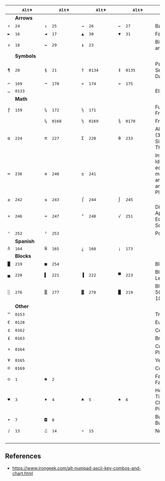 |     | <kbd>Alt</kbd>+ |     | <kbd>Alt</kbd>+ |     | <kbd>Alt</kbd>+ |     | <kbd>Alt</kbd>+ | Desc |
| ----| ----------------| ----| ----------------| ----| ----------------| ----| ----------------| -----|
|     | **Arrows**
| `↑` | <kbd>2</kbd><kbd>4</kbd> | `↓` | <kbd>2</kbd><kbd>5</kbd> | `→` | <kbd>2</kbd><kbd>6</kbd> | `←` | <kbd>2</kbd><kbd>7</kbd> | Basic arrows
| `►` | <kbd>1</kbd><kbd>6</kbd> | `◄` | <kbd>1</kbd><kbd>7</kbd> | `▲` | <kbd>3</kbd><kbd>0</kbd> | `▼` | <kbd>3</kbd><kbd>1</kbd> | Fat arrows
| `↕` | <kbd>1</kbd><kbd>8</kbd> | `↔` | <kbd>2</kbd><kbd>9</kbd> | `↨` | <kbd>2</kbd><kbd>3</kbd> |     |                                         | Bidirectional arrows
|     | **Symbols**
| `¶` | <kbd>2</kbd><kbd>0</kbd> | `§` | <kbd>2</kbd><kbd>1</kbd> | `†` | <kbd>0</kbd><kbd>1</kbd><kbd>3</kbd><kbd>4</kbd> | `‡` | <kbd>0</kbd><kbd>1</kbd><kbd>3</kbd><kbd>5</kbd> | Paragraph, Section, Daggers
| `⌐` | <kbd>1</kbd><kbd>6</kbd><kbd>9</kbd> | `¬` | <kbd>1</kbd><kbd>7</kbd><kbd>0</kbd> | `«` | <kbd>1</kbd><kbd>7</kbd><kbd>4</kbd> | `»` | <kbd>1</kbd><kbd>7</kbd><kbd>5</kbd>
| `…` | <kbd>0</kbd><kbd>1</kbd><kbd>3</kbd><kbd>3</kbd> | | | | | | | Ellipsis
|     | **Math**
| `ƒ` | <kbd>1</kbd><kbd>5</kbd><kbd>9</kbd> | `¼` | <kbd>1</kbd><kbd>7</kbd><kbd>2</kbd> | `½` | <kbd>1</kbd><kbd>7</kbd><kbd>1</kbd> | | | Function, Fractions
|     |                                      | `¼` | <kbd>0</kbd><kbd>1</kbd><kbd>6</kbd><kbd>8</kbd> | `½` | <kbd>0</kbd><kbd>1</kbd><kbd>6</kbd><kbd>9</kbd> | `¾` | <kbd>0</kbd><kbd>1</kbd><kbd>7</kbd><kbd>0</kbd> | Fractions
| `α` | <kbd>2</kbd><kbd>2</kbd><kbd>4</kbd> | `π` | <kbd>2</kbd><kbd>2</kbd><kbd>7</kbd> | `Σ` | <kbd>2</kbd><kbd>2</kbd><kbd>8</kbd> | `Θ` | <kbd>2</kbd><kbd>3</kbd><kbd>3</kbd> | Alpha, Pi (3.1415...), Sigma (Sum), Theta (Angle)
| `∞` | <kbd>2</kbd><kbd>3</kbd><kbd>6</kbd> | `≡` | <kbd>2</kbd><kbd>4</kbd><kbd>0</kbd> | `±` | <kbd>2</kbd><kbd>4</kbd><kbd>1</kbd> |     |                                      | Infinity / Identity, equivalence, modular arithmetic, if-and-only-if / Plus or minus
| `≥` | <kbd>2</kbd><kbd>4</kbd><kbd>2</kbd> | `≤` | <kbd>2</kbd><kbd>4</kbd><kbd>3</kbd> | `⌠` | <kbd>2</kbd><kbd>4</kbd><kbd>4</kbd> | `⌡` | <kbd>2</kbd><kbd>4</kbd><kbd>5</kbd> |
| `÷` | <kbd>2</kbd><kbd>4</kbd><kbd>6</kbd> | `≈` | <kbd>2</kbd><kbd>4</kbd><kbd>7</kbd> | `°` | <kbd>2</kbd><kbd>4</kbd><kbd>8</kbd> | `√` | <kbd>2</kbd><kbd>5</kbd><kbd>1</kbd> | Divide, Approximately Equal, Degrees, Sqrt
| `ⁿ` | <kbd>2</kbd><kbd>5</kbd><kbd>2</kbd> | `²` | <kbd>2</kbd><kbd>5</kbd><kbd>3</kbd> |     |                                      |     |                                      | Power, Square
|     | **Spanish**
| `ñ` | <kbd>1</kbd><kbd>6</kbd><kbd>4</kbd> | `Ñ` | <kbd>1</kbd><kbd>6</kbd><kbd>5</kbd> | `¿` | <kbd>1</kbd><kbd>6</kbd><kbd>8</kbd> | `¡` | <kbd>1</kbd><kbd>7</kbd><kbd>3</kbd>
|     | **Blocks**
| `█` | <kbd>2</kbd><kbd>1</kbd><kbd>9</kbd> | `■` | <kbd>2</kbd><kbd>5</kbd><kbd>4</kbd> |     |                                      |     |                                      | Block (Full, ???)
| `▄` | <kbd>2</kbd><kbd>2</kbd><kbd>0</kbd> | `▌` | <kbd>2</kbd><kbd>2</kbd><kbd>1</kbd> | `▐` | <kbd>2</kbd><kbd>2</kbd><kbd>2</kbd> | `▀` | <kbd>2</kbd><kbd>2</kbd><kbd>3</kbd> | Block (Bottom, Left, Right, Top)
| `░` | <kbd>2</kbd><kbd>7</kbd><kbd>6</kbd> | `▒` | <kbd>2</kbd><kbd>7</kbd><kbd>7</kbd> | `▓` | <kbd>2</kbd><kbd>7</kbd><kbd>8</kbd> | `█` | <kbd>2</kbd><kbd>1</kbd><kbd>9</kbd> | Block (25%, 50%, 75%, 100% opacity)
|     | **Other**
| `™` | <kbd>0</kbd><kbd>1</kbd><kbd>5</kbd><kbd>3</kbd> | | | | | | | Trademark
| `€` | <kbd>0</kbd><kbd>1</kbd><kbd>2</kbd><kbd>8</kbd> | | | | | | | Euro
| `¢` | <kbd>0</kbd><kbd>1</kbd><kbd>6</kbd><kbd>2</kbd> | | | | | | | Cents
| `£` | <kbd>0</kbd><kbd>1</kbd><kbd>6</kbd><kbd>3</kbd> | | | | | | | British Pound
| `¤` | <kbd>0</kbd><kbd>1</kbd><kbd>6</kbd><kbd>4</kbd> | | | | | | | Currency Placeholder?
| `¥` | <kbd>0</kbd><kbd>1</kbd><kbd>6</kbd><kbd>5</kbd> | | | | | | | Yen
| `©` | <kbd>0</kbd><kbd>1</kbd><kbd>6</kbd><kbd>9</kbd> | | | | | | | Copyright
| `☺` | <kbd>1</kbd> | `☻` | <kbd>2</kbd> | | | | | Face, Inverted Face
| `♥` | <kbd>3</kbd> | `♦` | <kbd>4</kbd> | `♣` | <kbd>5</kbd> | `♠` | <kbd>6</kbd> | Hearts, Tiles/Diamonds, Clovers/Clubs, Pikes/Spades
| `•` | <kbd>7</kbd> | `◘` | <kbd>8</kbd> | | | | | Bullet, Inverted Bullet
| `♪` | <kbd>1</kbd><kbd>3</kbd> | `♫` | <kbd>1</kbd><kbd>4</kbd> | `☼` | <kbd>1</kbd><kbd>5</kbd> | | | Notes, Sun
| | &emsp;&emsp;&emsp;&emsp;&emsp; | | &emsp;&emsp;&emsp;&emsp;&emsp; | | &emsp;&emsp;&emsp;&emsp;&emsp; | | &emsp;&emsp;&emsp;&emsp;&emsp; 

## References

*   <https://www.irongeek.com/alt-numpad-ascii-key-combos-and-chart.html>

